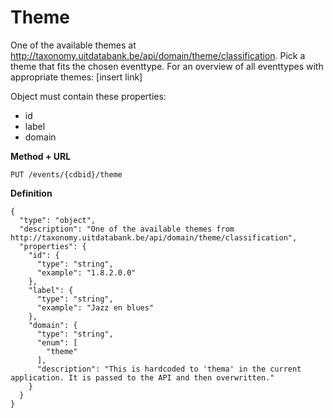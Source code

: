 ---
---

# Theme

One of the available themes at http://taxonomy.uitdatabank.be/api/domain/theme/classification. Pick a theme that fits the chosen eventtype. For an overview of all eventtypes with appropriate themes: [insert link]

Object must contain these properties:
- id
- label
- domain

**Method + URL**

```
PUT /events/{cdbid}/theme
```

**Definition**

```
{
  "type": "object",
  "description": "One of the available themes from http://taxonomy.uitdatabank.be/api/domain/theme/classification",
  "properties": {
    "id": {
      "type": "string",
      "example": "1.8.2.0.0"
    },
    "label": {
      "type": "string",
      "example": "Jazz en blues"
    },
    "domain": {
      "type": "string",
      "enum": [
        "theme"
      ],
      "description": "This is hardcoded to 'thema' in the current application. It is passed to the API and then overwritten."
    }
  }
}
```
